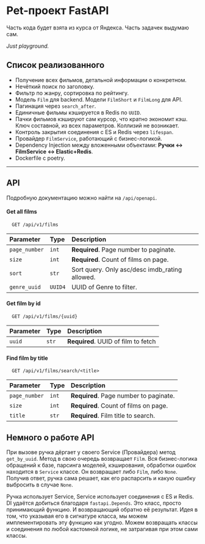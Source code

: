 # Pet-проект FastAPI
Часть кода будет взята из курса от Яндекса. 
Часть задачек выдумаю сам.

_Just playground._

## Список реализованного

- Получение всех фильмов, детальной информации о конкретном.
- Нечёткий поиск по заголовку.
- Фильтр по жанру, сортировка по рейтингу.
- Модель `Film` для backend. Модели `FilmShort` и `FilmLong` для API.
- Пагинация через `search_after`.
- Единичные фильмы кэшируется в Redis по `UUID`.
- Пачки фильмов кэшируют сам курсор, что кратно экономит кэш. Ключ составной, из всех параметров. Коллизий не возникает.
- Контроль закрытия соединения с ES и Redis через `lifespan`.
- Провайдер `FilmService`, работающий с бизнес-логикой.
- Dependency Injection между вложенными объектами: **Ручки <-> FilmService <-> Elastic+Redis**.
- Dockerfile с poetry.

---

## API
Подробную документацию можно найти на `/api/openapi`.

#### Get all films

```http
  GET /api/v1/films
```

| Parameter     | Type   | Description                                    |
|:--------------|:-------|:-----------------------------------------------|
| `page_number` | `int`  | **Required**. Page number to paginate.         |
| `size`        | `int`  | **Required**. Count of films on page.          |
| `sort`        | `str`  | Sort query. Only asc/desc imdb_rating allowed. 
| `genre_uuid`   | `UUID4` | UUID of Genre to filter.                       |

#### Get film by id

```http
  GET /api/v1/films/{uuid}
```

| Parameter | Type  | Description                         |
|:----------|:------|:------------------------------------|
| `uuid`    | `str` | **Required**. UUID of film to fetch |

#### Find film by title

```http
  GET /api/v1/films/search/<title>
```

| Parameter     | Type   | Description                                    |
|:--------------|:-------|:-----------------------------------------------|
| `page_number` | `int`  | **Required**. Page number to paginate.         |
| `size`        | `int`  | **Required**. Count of films on page.          |
| `title`       | `str`  | **Required**. Film title to search. 

## Немного о работе API

При вызове ручка дёргает у своего Service (Провайдера) метод `get_by_uuid`. Метод в свою очередь возвращает `Film`.
Вся бизнес-логика обращений к базе, парсинга моделей, кэширования, обработки ошибок находится в `Service` классе.
Он возвращает либо `Film`, либо `None`. 
Получив ответ, ручка сама решает, как его распарсить и какую ошибку выбросить в случае `None`.

Ручка использует Service, Service использует соединения с ES и Redis. DI удаётся добиться благодаря `fastapi.Depends`.
Это класс, просто принимающий функцию. И возвращающий обратно её результат. 
Идея в том, что указывая его в сигнатуре класса, мы можем имплементировать эту функцию как угодно.
Можем возвращать классы и соединения по любой кастомной логике, не затрагивая при этом сами классы.
